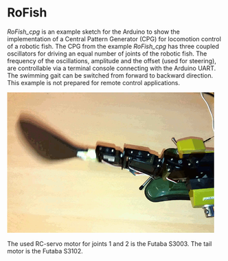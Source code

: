# RoFish

*RoFish_cpg* is an example sketch for the Arduino to show the implementation of a Central Pattern Generator (CPG) for locomotion control of a robotic fish. The CPG from the example *RoFish_cpg* has three coupled oscillators for driving an equal number of joints of the robotic fish. The frequency of the oscillations, amplitude and the offset (used for steering), are controllable via a terminal console connecting with the Arduino UART. The swimming gait can be switched from forward to backward direction.
This example is not prepared for remote control applications. 


![CPG swimming gait](figures/animation.gif  "Animation")


The used RC-servo motor for joints 1 and 2 is the Futaba S3003. The tail motor is the Futaba S3102.
